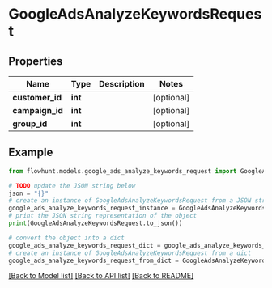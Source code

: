 # GoogleAdsAnalyzeKeywordsRequest


## Properties

Name | Type | Description | Notes
------------ | ------------- | ------------- | -------------
**customer_id** | **int** |  | [optional] 
**campaign_id** | **int** |  | [optional] 
**group_id** | **int** |  | [optional] 

## Example

```python
from flowhunt.models.google_ads_analyze_keywords_request import GoogleAdsAnalyzeKeywordsRequest

# TODO update the JSON string below
json = "{}"
# create an instance of GoogleAdsAnalyzeKeywordsRequest from a JSON string
google_ads_analyze_keywords_request_instance = GoogleAdsAnalyzeKeywordsRequest.from_json(json)
# print the JSON string representation of the object
print(GoogleAdsAnalyzeKeywordsRequest.to_json())

# convert the object into a dict
google_ads_analyze_keywords_request_dict = google_ads_analyze_keywords_request_instance.to_dict()
# create an instance of GoogleAdsAnalyzeKeywordsRequest from a dict
google_ads_analyze_keywords_request_from_dict = GoogleAdsAnalyzeKeywordsRequest.from_dict(google_ads_analyze_keywords_request_dict)
```
[[Back to Model list]](../README.md#documentation-for-models) [[Back to API list]](../README.md#documentation-for-api-endpoints) [[Back to README]](../README.md)


